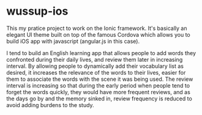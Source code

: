 # wussup-ios
This my pratice project to work on the Ionic framework. It's basically an elegant UI theme built on top of the famous Cordova which allows you to build iOS app with javascript (angular.js in this case).

I tend to build an English learning app that allows people to add words they confronted during their daily lives, and review them later in increasing interval. By allowing people to dynamically add their vocabulary list as desired, it increases the relevance of the words to their lives, easier for them to associate the words with the scene it was being used. The review interval is increasing so that during the early period when people tend to forget the words quickly, they would have more frequent reviews, and as the days go by and the memory sinked in, review frequency is reduced to avoid adding burdens to the study.
